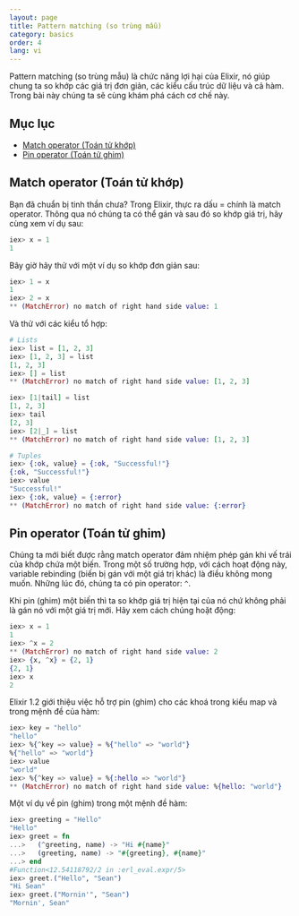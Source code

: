 ```yaml
---
layout: page
title: Pattern matching (so trùng mẫu)
category: basics
order: 4
lang: vi
---
```


Pattern matching (so trùng mẫu) là chức năng lợi hại của Elixir, nó giúp chung ta so khớp các giá trị đơn giản, các kiểu cấu trúc dữ liệu và cả hàm. Trong bài này chúng ta sẽ cùng khám phá cách cơ chế này.

## Mục lục

- [Match operator (Toán tử khớp)](#match-operator)
- [Pin operator (Toán tử ghim)](#pin-operator)

## Match operator (Toán tử khớp)

Bạn đã chuẩn bị tinh thần chưa? Trong Elixir, thực ra dấu = chính là match operator. Thông qua nó chúng ta có thể gán và sau đó so khớp giá trị, hãy cùng xem ví dụ sau:

```elixir
iex> x = 1
1
```

Bây giờ hãy thử với một ví dụ so khớp đơn giản sau:

```elixir
iex> 1 = x
1
iex> 2 = x
** (MatchError) no match of right hand side value: 1
```

Và thử với các kiểu tổ hợp:

```elixir
# Lists
iex> list = [1, 2, 3]
iex> [1, 2, 3] = list
[1, 2, 3]
iex> [] = list
** (MatchError) no match of right hand side value: [1, 2, 3]

iex> [1|tail] = list
[1, 2, 3]
iex> tail
[2, 3]
iex> [2|_] = list
** (MatchError) no match of right hand side value: [1, 2, 3]

# Tuples
iex> {:ok, value} = {:ok, "Successful!"}
{:ok, "Successful!"}
iex> value
"Successful!"
iex> {:ok, value} = {:error}
** (MatchError) no match of right hand side value: {:error}
```

## Pin operator (Toán tử ghim)

Chúng ta mới biết được rằng match operator đảm nhiệm phép gán khi vế trái của khớp chứa một biến. Trong một số trường hợp, với cách hoạt động này, variable rebinding (biến bị gán với một giá trị khác) là điều không mong muốn. Những lúc đó, chúng ta có pin operator: `^`.

Khi pin (ghim) một biến thì ta so khớp giá trị hiện tại của nó chứ không phải là gán nó với một giá trị mới. Hãy xem cách chúng hoặt động:

```elixir
iex> x = 1
1
iex> ^x = 2
** (MatchError) no match of right hand side value: 2
iex> {x, ^x} = {2, 1}
{2, 1}
iex> x
2
```

Elixir 1.2 giới thiệu việc hỗ trợ pin (ghim) cho các khoá trong kiểu map và trong mệnh đề của hàm:

```elixir
iex> key = "hello"
"hello"
iex> %{^key => value} = %{"hello" => "world"}
%{"hello" => "world"}
iex> value
"world"
iex> %{^key => value} = %{:hello => "world"}
** (MatchError) no match of right hand side value: %{hello: "world"}
```

Một ví dụ về pin (ghim) trong một mệnh đề hàm:

```elixir
iex> greeting = "Hello"
"Hello"
iex> greet = fn
...>   (^greeting, name) -> "Hi #{name}"
...>   (greeting, name) -> "#{greeting}, #{name}"
...> end
#Function<12.54118792/2 in :erl_eval.expr/5>
iex> greet.("Hello", "Sean")
"Hi Sean"
iex> greet.("Mornin'", "Sean")
"Mornin', Sean"
```
